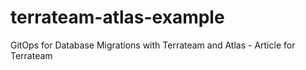 # terrateam-atlas-example
GitOps for Database Migrations with Terrateam and Atlas - Article for Terrateam
